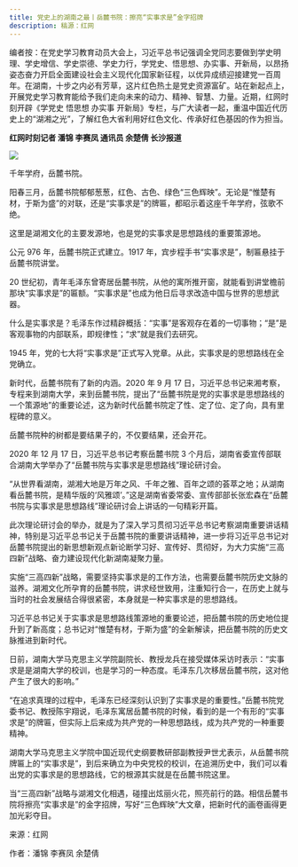 ```yaml
---
title: 党史上的湖南之最丨岳麓书院：擦亮“实事求是”金字招牌
description: 稿源：红网
---
```


编者按：在党史学习教育动员大会上，习近平总书记强调全党同志要做到学史明理、学史增信、学史崇德、学史力行，学党史、悟思想、办实事、开新局，以昂扬姿态奋力开启全面建设社会主义现代化国家新征程，以优异成绩迎接建党一百周年。在湖南，十步之内必有芳草，这片红色热土是党史资源富矿。站在新起点上，开展党史学习教育能给予我们走向未来的动力、精神、智慧、力量。近期，红网时刻开辟《学党史 悟思想 办实事 开新局》专栏，与广大读者一起，重温中国近代历史上的“湖湘之光”，了解红色大省利用好红色文化、传承好红色基因的作为担当。

**红网时刻记者 潘锦 李赛凤 通讯员 余楚倩 长沙报道**

![](http://cds.chinadaily.com.cn/dams/capital/image/202103/15/604f0e61e4b0fc4195357727.png)

千年学府，岳麓书院。

阳春三月，岳麓书院郁郁葱葱，红色、古色、绿色“三色辉映”。无论是“惟楚有材，于斯为盛”的对联，还是“实事求是”的牌匾，都昭示着这座千年学府，弦歌不绝。

这里是湖湘文化的主要发源地，也是党的实事求是思想路线的重要策源地。

公元 976 年，岳麓书院正式建立。1917 年，宾步程手书“实事求是”，制匾悬挂于岳麓书院讲堂。

20 世纪初，青年毛泽东曾寄居岳麓书院，从他的寓所推开窗，就能看到讲堂檐前那块“实事求是”的匾额。“实事求是”也成为他日后寻求改造中国与世界的思想武器。

什么是实事求是？毛泽东作过精辟概括：“实事”是客观存在着的一切事物；“是”是客观事物的内部联系，即规律性；“求”就是我们去研究。

1945 年，党的七大将“实事求是”正式写入党章。从此，实事求是的思想路线在全党确立。

新时代，岳麓书院有了新的内涵。2020 年 9 月 17 日，习近平总书记来湘考察，专程来到湖南大学，来到岳麓书院，提出了“岳麓书院是党的实事求是思想路线的一个策源地”的重要论述，这为新时代岳麓书院定了性、定了位、定了向，具有里程碑的意义。

岳麓书院种的树都是要结果子的，不仅要结果，还会开花。

2020 年 12 月 17 日，习近平总书记考察岳麓书院 3 个月后，湖南省委宣传部联合湖南大学举办了“岳麓书院与实事求是思想路线”理论研讨会。

“从世界看湖南，湖湘大地是万年之风、千年之雅、百年之颂的荟萃之地；从湖南看岳麓书院，是精华版的‘风雅颂’。”这是湖南省委常委、宣传部部长张宏森在“岳麓书院与实事求是思想路线”理论研讨会上讲话的一句精彩开篇。

此次理论研讨会的举办，就是为了深入学习贯彻习近平总书记考察湖南重要讲话精神，特别是习近平总书记关于岳麓书院的重要讲话精神，进一步将习近平总书记对岳麓书院提出的新思想新观点新论断学习好、宣传好、贯彻好，为大力实施“三高四新”战略、奋力建设现代化新湖南凝聚力量。

实施“三高四新”战略，需要坚持实事求是的工作方法，也需要岳麓书院历史文脉的滋养。湖湘文化所孕育的岳麓书院，讲求经世致用，注重知行合一，在历史上就与当时的社会发展结合得很紧密，本身就是一种实事求是的思想路线。

习近平总书记关于实事求是思想路线策源地的重要论述，把岳麓书院的历史地位提升到了新高度；总书记对“惟楚有材，于斯为盛”的全新解读，把岳麓书院的历史文脉推进到新时代。

日前，湖南大学马克思主义学院副院长、教授龙兵在接受媒体采访时表示：“实事求是是湖南大学的校训，也是学习的一种态度。毛泽东几次移居岳麓书院，这对他产生了很大的影响。”

“在追求真理的过程中，毛泽东已经深刻认识到了实事求是的重要性。”岳麓书院党委书记、教授陈宇翔说，毛泽东寓居岳麓书院的时候，看到的是一个有形的“实事求是”的牌匾，但实际上后来成为共产党的一种思想路线，成为共产党的一种重要精神。

湖南大学马克思主义学院中国近现代史纲要教研部副教授尹世尤表示，从岳麓书院牌匾上的“实事求是”，到后来确立为中央党校的校训，在追溯历史中，我们可以看出党的实事求是的思想路线，它的根源其实就是在岳麓书院这里。

当“三高四新”战略与湖湘文化相遇，碰撞出炫丽火花，照亮前行的路。相信岳麓书院将擦亮“实事求是”的金字招牌，写好“三色辉映”大文章，把新时代的画卷画得更加光彩夺目。

来源：红网

作者：潘锦 李赛凤 余楚倩
